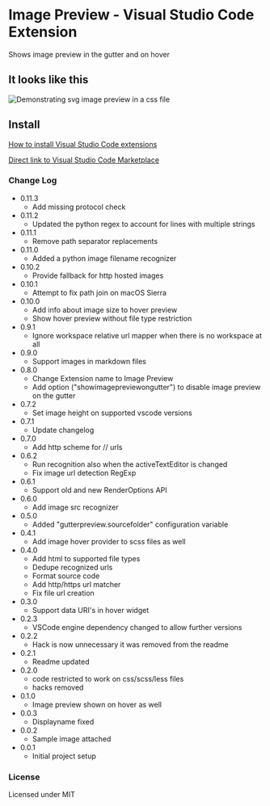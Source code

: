# Image Preview - Visual Studio Code Extension

Shows image preview in the gutter and on hover

## It looks like this

![Demonstrating svg image preview in a css file](https://raw.githubusercontent.com/kisstkondoros/gutter-preview/master/images/sample.png)

## Install

[How to install Visual Studio Code extensions](https://code.visualstudio.com/docs/editor/extension-gallery)

[Direct link to Visual Studio Code Marketplace](https://marketplace.visualstudio.com/items?itemName=kisstkondoros.vscode-gutter-preview)

### Change Log
 - 0.11.3
   - Add missing protocol check
 - 0.11.2
   - Updated the python regex to account for lines with multiple strings
 - 0.11.1
   - Remove path separator replacements
 - 0.11.0
   - Added a python image filename recognizer
 - 0.10.2
   - Provide fallback for http hosted images
 - 0.10.1
   - Attempt to fix path join on macOS Sierra
 - 0.10.0
   - Add info about image size to hover preview
   - Show hover preview without file type restriction
 - 0.9.1
   - Ignore workspace relative url mapper when there is no workspace at all
 - 0.9.0
   - Support images in markdown files
 - 0.8.0
   - Change Extension name to Image Preview
   - Add option ("showimagepreviewongutter") to disable image preview on the gutter
 - 0.7.2
   - Set image height on supported vscode versions
 - 0.7.1
   - Update changelog
 - 0.7.0
   - Add http scheme for // urls
 - 0.6.2
   - Run recognition also when the activeTextEditor is changed
   - Fix image url detection RegExp
 - 0.6.1
   - Support old and new RenderOptions API
 - 0.6.0
   - Add image src recognizer
 - 0.5.0
   - Added "gutterpreview.sourcefolder" configuration variable
 - 0.4.1
   - Add image hover provider to scss files as well
 - 0.4.0
   - Add html to supported file types
   - Dedupe recognized urls
   - Format source code
   - Add http/https url matcher
   - Fix file url creation
 - 0.3.0
   - Support data URI's in hover widget
 - 0.2.3
   - VSCode engine dependency changed to allow further versions
 - 0.2.2
   - Hack is now unnecessary it was removed from the readme
 - 0.2.1
   - Readme updated  
 - 0.2.0 
   - code restricted to work on css/scss/less files
   - hacks removed
- 0.1.0
  - Image preview shown on hover as well
- 0.0.3
  - Displayname fixed
- 0.0.2
  - Sample image attached
- 0.0.1
  - Initial project setup

### License

Licensed under MIT
